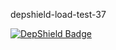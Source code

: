 depshield-load-test-37

[![DepShield Badge](https://cpeters2.dev.depshield.sonatype.org/badges/depshield-load-cpeters2d/depshield-load-test-37/depshield.svg)](https://sonatype.github.io/depshield-github-pages)
